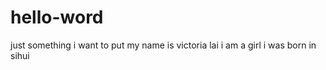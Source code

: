 # hello-word
just something i want to put
my name is victoria lai
i am a girl 
i was born in sihui 
